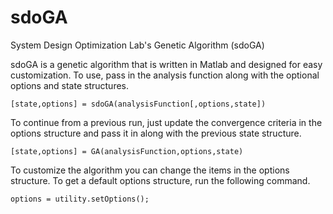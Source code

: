 sdoGA
=====

System Design Optimization Lab's Genetic Algorithm (sdoGA)

sdoGA is a genetic algorithm that is written in Matlab and designed for easy customization. To use, pass in the analysis function along with the optional options and state structures.

    [state,options] = sdoGA(analysisFunction[,options,state])

To continue from a previous run, just update the convergence criteria in the options structure and pass it in along with the previous state structure.

    [state,options] = GA(analysisFunction,options,state)

To customize the algorithm you can change the items in the options structure. To get a default options structure, run the following command.

    options = utility.setOptions();
